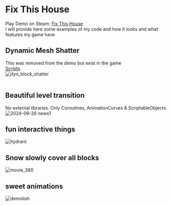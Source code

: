 # Fix This House
Play Demo on Steam: [Fix This House](https://store.steampowered.com/app/2996860/Fix_This_House/)<br>
I will provide here some examples of my code and how it looks and what features my game have<br>

## Dynamic Mesh Shatter 
This was removed from the demo but exist in the game<br>
[Scripts](https://github.com/MajestyCorp/FixThisHouse/tree/main/DynamicShatterMesh)<br>
![dyn_block_shatter](https://github.com/user-attachments/assets/2b1132b8-bcd8-4a0a-ba6a-78ca0fef20e0)<br><br>

## Beautiful level transition
No external libraries. Only Coroutines, AnimationCurves & ScriptableObjects<br>
![2024-09-26 news1](https://github.com/user-attachments/assets/1c13de14-2a55-4422-ae91-6cb19cb0c882)

## fun interactive things
![hydrant](https://github.com/user-attachments/assets/5f36e4d1-4c08-45d8-9a69-2c193435527d)

## Snow slowly cover all blocks
![movie_360](https://github.com/user-attachments/assets/1aa45b98-d7c6-4962-b0ec-a730746440d5)

## sweet animations
![demolish](https://github.com/user-attachments/assets/e294502d-80c3-43b2-a459-4506702cfb5e)
